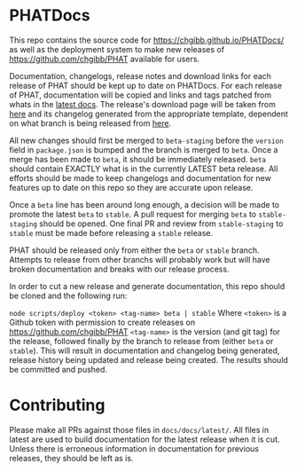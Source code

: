 # PHATDocs
This repo contains the source code for https://chgibb.github.io/PHATDocs/ as well as the deployment system to make new releases of https://github.com/chgibb/PHAT available for users.

Documentation, changelogs, release notes and download links for each release of PHAT should be kept up to date on PHATDocs. For each release of PHAT, documentation will be copied and links and tags patched from whats in the [latest docs](https://github.com/chgibb/PHATDocs/tree/master/docs/docs/latest). The release's download page will be taken from [here](https://github.com/chgibb/PHATDocs/blob/master/releaseTemplate.md) and its changelog generated from the appropriate template, dependent on what branch is being released from [here](https://github.com/chgibb/PHATDocs/tree/master/docs/docs).  

All new changes should first be merged to ```beta-staging``` before the ```version``` field in ```package.json``` is bumped and the branch is merged to ```beta```. Once a merge has been made to ```beta```, it should be immediately released. ```beta``` should contain EXACTLY what is in the currently LATEST beta release. All efforts should be made to keep changelogs and documentation for new features up to date on this repo so they are accurate upon release.

Once a ```beta``` line has been around long enough, a decision will be made to promote the latest ```beta``` to ```stable```. A pull request for merging ```beta``` to ```stable-staging``` should be opened. One final PR and review from ```stable-staging``` to ```stable``` must be made before releasing a ```stable``` release. 

PHAT should be released only from either the ```beta``` or ```stable``` branch. Attempts to release from other branchs will probably work but will have broken documentation and breaks with our release process.

In order to cut a new release and generate documentation, this repo should be cloned and the following run:  

```node scripts/deploy <token> <tag-name> beta | stable```
Where ```<token>``` is a Github token with permission to create releases on https://github.com/chgibb/PHAT ```<tag-name>``` is the version (and git tag) for the release, followed finally by the branch to release from (either ```beta``` or ```stable```). This will result in documentation and changelog being generated, release history being updated and release being created. The results should be committed and pushed.

# Contributing
Please make all PRs against those files in ```docs/docs/latest/```. All files in latest are used to build documentation for the latest release when it is cut. Unless there is erroneous information in documentation for previous releases, they should be left as is.
